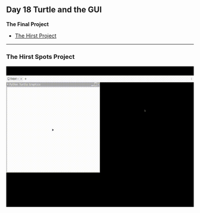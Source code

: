 ## Day 18 Turtle and the GUI

**The Final Project**

- [The Hirst Project]()

---

### The Hirst Spots Project

![](the-color-spots-project.gif)
